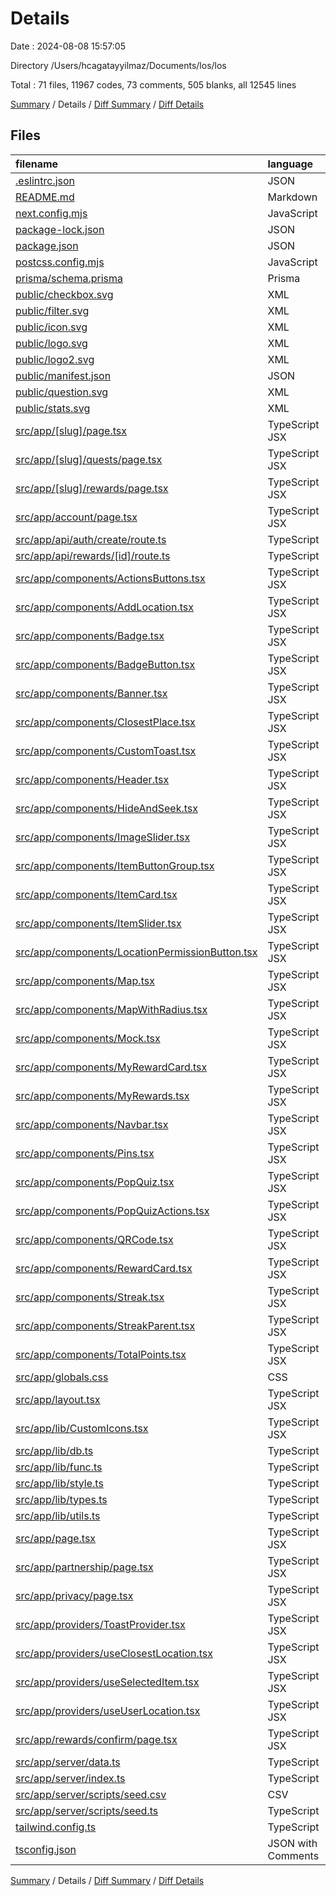 # Details

Date : 2024-08-08 15:57:05

Directory /Users/hcagatayyilmaz/Documents/los/los

Total : 71 files,  11967 codes, 73 comments, 505 blanks, all 12545 lines

[Summary](results.md) / Details / [Diff Summary](diff.md) / [Diff Details](diff-details.md)

## Files
| filename | language | code | comment | blank | total |
| :--- | :--- | ---: | ---: | ---: | ---: |
| [.eslintrc.json](/.eslintrc.json) | JSON | 3 | 0 | 1 | 4 |
| [README.md](/README.md) | Markdown | 22 | 0 | 16 | 38 |
| [next.config.mjs](/next.config.mjs) | JavaScript | 13 | 2 | 2 | 17 |
| [package-lock.json](/package-lock.json) | JSON | 7,627 | 0 | 1 | 7,628 |
| [package.json](/package.json) | JSON | 41 | 0 | 1 | 42 |
| [postcss.config.mjs](/postcss.config.mjs) | JavaScript | 6 | 1 | 2 | 9 |
| [prisma/schema.prisma](/prisma/schema.prisma) | Prisma | 192 | 0 | 27 | 219 |
| [public/checkbox.svg](/public/checkbox.svg) | XML | 1 | 0 | 0 | 1 |
| [public/filter.svg](/public/filter.svg) | XML | 6 | 0 | 6 | 12 |
| [public/icon.svg](/public/icon.svg) | XML | 7 | 0 | 1 | 8 |
| [public/logo.svg](/public/logo.svg) | XML | 3 | 0 | 1 | 4 |
| [public/logo2.svg](/public/logo2.svg) | XML | 4 | 0 | 1 | 5 |
| [public/manifest.json](/public/manifest.json) | JSON | 21 | 0 | 1 | 22 |
| [public/question.svg](/public/question.svg) | XML | 11 | 1 | 10 | 22 |
| [public/stats.svg](/public/stats.svg) | XML | 61 | 1 | 0 | 62 |
| [src/app/[slug]/page.tsx](/src/app/%5Bslug%5D/page.tsx) | TypeScript JSX | 98 | 1 | 10 | 109 |
| [src/app/[slug]/quests/page.tsx](/src/app/%5Bslug%5D/quests/page.tsx) | TypeScript JSX | 63 | 11 | 12 | 86 |
| [src/app/[slug]/rewards/page.tsx](/src/app/%5Bslug%5D/rewards/page.tsx) | TypeScript JSX | 56 | 1 | 7 | 64 |
| [src/app/account/page.tsx](/src/app/account/page.tsx) | TypeScript JSX | 5 | 0 | 3 | 8 |
| [src/app/api/auth/create/route.ts](/src/app/api/auth/create/route.ts) | TypeScript | 33 | 0 | 7 | 40 |
| [src/app/api/rewards/[id]/route.ts](/src/app/api/rewards/%5Bid%5D/route.ts) | TypeScript | 7 | 2 | 4 | 13 |
| [src/app/components/ActionsButtons.tsx](/src/app/components/ActionsButtons.tsx) | TypeScript JSX | 116 | 21 | 11 | 148 |
| [src/app/components/AddLocation.tsx](/src/app/components/AddLocation.tsx) | TypeScript JSX | 196 | 0 | 11 | 207 |
| [src/app/components/Badge.tsx](/src/app/components/Badge.tsx) | TypeScript JSX | 53 | 0 | 6 | 59 |
| [src/app/components/BadgeButton.tsx](/src/app/components/BadgeButton.tsx) | TypeScript JSX | 28 | 0 | 5 | 33 |
| [src/app/components/Banner.tsx](/src/app/components/Banner.tsx) | TypeScript JSX | 66 | 2 | 8 | 76 |
| [src/app/components/ClosestPlace.tsx](/src/app/components/ClosestPlace.tsx) | TypeScript JSX | 20 | 0 | 6 | 26 |
| [src/app/components/CustomToast.tsx](/src/app/components/CustomToast.tsx) | TypeScript JSX | 46 | 0 | 3 | 49 |
| [src/app/components/Header.tsx](/src/app/components/Header.tsx) | TypeScript JSX | 38 | 0 | 4 | 42 |
| [src/app/components/HideAndSeek.tsx](/src/app/components/HideAndSeek.tsx) | TypeScript JSX | 95 | 0 | 9 | 104 |
| [src/app/components/ImageSlider.tsx](/src/app/components/ImageSlider.tsx) | TypeScript JSX | 34 | 0 | 7 | 41 |
| [src/app/components/ItemButtonGroup.tsx](/src/app/components/ItemButtonGroup.tsx) | TypeScript JSX | 91 | 0 | 8 | 99 |
| [src/app/components/ItemCard.tsx](/src/app/components/ItemCard.tsx) | TypeScript JSX | 47 | 4 | 4 | 55 |
| [src/app/components/ItemSlider.tsx](/src/app/components/ItemSlider.tsx) | TypeScript JSX | 34 | 0 | 6 | 40 |
| [src/app/components/LocationPermissionButton.tsx](/src/app/components/LocationPermissionButton.tsx) | TypeScript JSX | 44 | 0 | 6 | 50 |
| [src/app/components/Map.tsx](/src/app/components/Map.tsx) | TypeScript JSX | 99 | 0 | 12 | 111 |
| [src/app/components/MapWithRadius.tsx](/src/app/components/MapWithRadius.tsx) | TypeScript JSX | 53 | 0 | 8 | 61 |
| [src/app/components/Mock.tsx](/src/app/components/Mock.tsx) | TypeScript JSX | 79 | 0 | 6 | 85 |
| [src/app/components/MyRewardCard.tsx](/src/app/components/MyRewardCard.tsx) | TypeScript JSX | 34 | 0 | 4 | 38 |
| [src/app/components/MyRewards.tsx](/src/app/components/MyRewards.tsx) | TypeScript JSX | 27 | 0 | 3 | 30 |
| [src/app/components/Navbar.tsx](/src/app/components/Navbar.tsx) | TypeScript JSX | 47 | 7 | 5 | 59 |
| [src/app/components/Pins.tsx](/src/app/components/Pins.tsx) | TypeScript JSX | 79 | 1 | 10 | 90 |
| [src/app/components/PopQuiz.tsx](/src/app/components/PopQuiz.tsx) | TypeScript JSX | 39 | 0 | 5 | 44 |
| [src/app/components/PopQuizActions.tsx](/src/app/components/PopQuizActions.tsx) | TypeScript JSX | 39 | 0 | 5 | 44 |
| [src/app/components/QRCode.tsx](/src/app/components/QRCode.tsx) | TypeScript JSX | 13 | 0 | 4 | 17 |
| [src/app/components/RewardCard.tsx](/src/app/components/RewardCard.tsx) | TypeScript JSX | 73 | 0 | 6 | 79 |
| [src/app/components/Streak.tsx](/src/app/components/Streak.tsx) | TypeScript JSX | 20 | 0 | 3 | 23 |
| [src/app/components/StreakParent.tsx](/src/app/components/StreakParent.tsx) | TypeScript JSX | 26 | 0 | 4 | 30 |
| [src/app/components/TotalPoints.tsx](/src/app/components/TotalPoints.tsx) | TypeScript JSX | 11 | 0 | 3 | 14 |
| [src/app/globals.css](/src/app/globals.css) | CSS | 3 | 0 | 1 | 4 |
| [src/app/layout.tsx](/src/app/layout.tsx) | TypeScript JSX | 32 | 0 | 4 | 36 |
| [src/app/lib/CustomIcons.tsx](/src/app/lib/CustomIcons.tsx) | TypeScript JSX | 294 | 0 | 9 | 303 |
| [src/app/lib/db.ts](/src/app/lib/db.ts) | TypeScript | 10 | 0 | 6 | 16 |
| [src/app/lib/func.ts](/src/app/lib/func.ts) | TypeScript | 54 | 1 | 7 | 62 |
| [src/app/lib/style.ts](/src/app/lib/style.ts) | TypeScript | 365 | 0 | 3 | 368 |
| [src/app/lib/types.ts](/src/app/lib/types.ts) | TypeScript | 18 | 0 | 1 | 19 |
| [src/app/lib/utils.ts](/src/app/lib/utils.ts) | TypeScript | 86 | 0 | 22 | 108 |
| [src/app/page.tsx](/src/app/page.tsx) | TypeScript JSX | 117 | 0 | 4 | 121 |
| [src/app/partnership/page.tsx](/src/app/partnership/page.tsx) | TypeScript JSX | 205 | 2 | 14 | 221 |
| [src/app/privacy/page.tsx](/src/app/privacy/page.tsx) | TypeScript JSX | 85 | 0 | 8 | 93 |
| [src/app/providers/ToastProvider.tsx](/src/app/providers/ToastProvider.tsx) | TypeScript JSX | 12 | 1 | 4 | 17 |
| [src/app/providers/useClosestLocation.tsx](/src/app/providers/useClosestLocation.tsx) | TypeScript JSX | 35 | 0 | 11 | 46 |
| [src/app/providers/useSelectedItem.tsx](/src/app/providers/useSelectedItem.tsx) | TypeScript JSX | 29 | 0 | 6 | 35 |
| [src/app/providers/useUserLocation.tsx](/src/app/providers/useUserLocation.tsx) | TypeScript JSX | 80 | 3 | 11 | 94 |
| [src/app/rewards/confirm/page.tsx](/src/app/rewards/confirm/page.tsx) | TypeScript JSX | 13 | 0 | 4 | 17 |
| [src/app/server/data.ts](/src/app/server/data.ts) | TypeScript | 208 | 3 | 33 | 244 |
| [src/app/server/index.ts](/src/app/server/index.ts) | TypeScript | 332 | 5 | 61 | 398 |
| [src/app/server/scripts/seed.csv](/src/app/server/scripts/seed.csv) | CSV | 31 | 0 | 1 | 32 |
| [src/app/server/scripts/seed.ts](/src/app/server/scripts/seed.ts) | TypeScript | 70 | 3 | 8 | 81 |
| [tailwind.config.ts](/tailwind.config.ts) | TypeScript | 21 | 0 | 2 | 23 |
| [tsconfig.json](/tsconfig.json) | JSON with Comments | 40 | 0 | 0 | 40 |

[Summary](results.md) / Details / [Diff Summary](diff.md) / [Diff Details](diff-details.md)